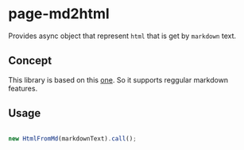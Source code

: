 # page-md2html
Provides async object that represent `html` that is get by `markdown` text.

## Concept

This library is based on this [one](https://github.com/evilstreak/markdown-js). So it supports reggular markdown features.

## Usage

```js

new HtmlFromMd(markdownText).call();
